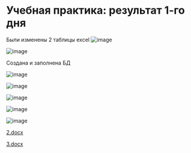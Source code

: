 # Учебная практика: результат 1-го дня
Были изменены 2 таблицы excel
![image](https://user-images.githubusercontent.com/104072166/222162633-b8c3db64-b4c4-4f85-973e-36570f9423dd.png)

![image](https://user-images.githubusercontent.com/104072166/222162749-503db621-79c2-459a-bdf9-9617d06f7bc1.png)

Создана и заполнена БД

![image](https://user-images.githubusercontent.com/104072166/222163797-3279a7aa-2901-4662-af34-aa1979dac62e.png)

![image](https://user-images.githubusercontent.com/104072166/222163911-43bcf742-35a6-4691-8a8f-259b50de3624.png)

![image](https://user-images.githubusercontent.com/104072166/222163972-e29907d7-9481-4cd6-8210-f0fff35fa365.png)

![image](https://user-images.githubusercontent.com/104072166/222164055-850906a6-0127-44ce-9c37-23d8212093ec.png)

![image](https://user-images.githubusercontent.com/104072166/222164112-879b6e3d-d2f2-4b86-a6e9-f57f0024144a.png)

[2.docx](https://github.com/PolkovnikovaA/UP_1_2023/files/10930438/2.docx)

[3.docx](https://github.com/PolkovnikovaA/UP_1_2023/files/10953751/3.docx)

